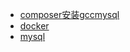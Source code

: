 
* [composer](composer/composer.md)[安装gcc](gcc)[mysql](mysql/mysql.md)
* [docker](docker/docker.md)
* [mysql](mysql/mysql.md)